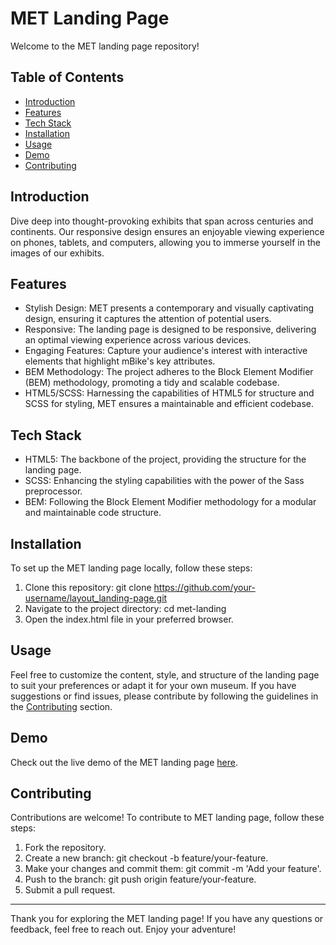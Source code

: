 # MET Landing Page

Welcome to the MET landing page repository!

## Table of Contents

- [Introduction](#introduction)
- [Features](#features)
- [Tech Stack](#tech-stack)
- [Installation](#installation)
- [Usage](#usage)
- [Demo](#demo)
- [Contributing](#contributing)

## Introduction

Dive deep into thought-provoking exhibits that span across centuries and continents. Our responsive design ensures an enjoyable viewing experience on phones, tablets, and computers, allowing you to immerse yourself in the images of our exhibits.

## Features 

- Stylish Design: MET presents a contemporary and visually captivating design, ensuring it captures the attention of potential users.
- Responsive: The landing page is designed to be responsive, delivering an optimal viewing experience across various devices.
- Engaging Features: Capture your audience's interest with interactive elements that highlight mBike's key attributes.
- BEM Methodology: The project adheres to the Block Element Modifier (BEM) methodology, promoting a tidy and scalable codebase.
- HTML5/SCSS: Harnessing the capabilities of HTML5 for structure and SCSS for styling, MET ensures a maintainable and efficient codebase.

## Tech Stack

- HTML5: The backbone of the project, providing the structure for the landing page.
- SCSS: Enhancing the styling capabilities with the power of the Sass preprocessor.
- BEM: Following the Block Element Modifier methodology for a modular and maintainable code structure.

## Installation

To set up the MET landing page locally, follow these steps:

1. Clone this repository: git clone https://github.com/your-username/layout_landing-page.git
2. Navigate to the project directory: cd met-landing
3. Open the index.html file in your preferred browser.

## Usage

Feel free to customize the content, style, and structure of the landing page to suit your preferences or adapt it for your own museum. If you have suggestions or find issues, please contribute by following the guidelines in the [Contributing](#contributing) section.

## Demo

Check out the live demo of the MET landing page [here](https://panindmytro.github.io/layout_landing-page/).

## Contributing

Contributions are welcome! To contribute to MET landing page, follow these steps:

1. Fork the repository.
2. Create a new branch: git checkout -b feature/your-feature.
3. Make your changes and commit them: git commit -m 'Add your feature'.
4. Push to the branch: git push origin feature/your-feature.
5. Submit a pull request.

***

Thank you for exploring the MET landing page! If you have any questions or feedback, feel free to reach out. Enjoy your adventure! 
